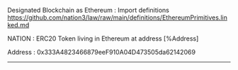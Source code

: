Designated Blockchain as Ethereum
: Import definitions https://github.com/nation3/law/raw/main/definitions/EthereumPrimitives.linked.md

NATION
: ERC20 Token living in Ethereum at address [%Address]

Address
: 0x333A4823466879eeF910A04D473505da62142069

---
